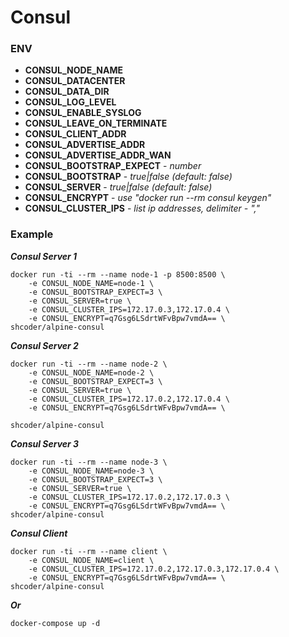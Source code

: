 # Consul

### ENV
* **CONSUL_NODE_NAME** 
* **CONSUL_DATACENTER** 
* **CONSUL_DATA_DIR** 
* **CONSUL_LOG_LEVEL** 
* **CONSUL_ENABLE_SYSLOG** 
* **CONSUL_LEAVE_ON_TERMINATE** 
* **CONSUL_CLIENT_ADDR** 
* **CONSUL_ADVERTISE_ADDR** 
* **CONSUL_ADVERTISE_ADDR_WAN** 
* **CONSUL_BOOTSTRAP_EXPECT** - *number*
* **CONSUL_BOOTSTRAP** - *true|false (default: false)*
* **CONSUL_SERVER** - *true|false (default: false)*
* **CONSUL_ENCRYPT** - *use "docker run --rm consul keygen"*
* **CONSUL_CLUSTER_IPS** - *list ip addresses, delimiter - ","*

### Example
***Consul Server 1***

```
docker run -ti --rm --name node-1 -p 8500:8500 \
	-e CONSUL_NODE_NAME=node-1 \
	-e CONSUL_BOOTSTRAP_EXPECT=3 \
	-e CONSUL_SERVER=true \
	-e CONSUL_CLUSTER_IPS=172.17.0.3,172.17.0.4 \
	-e CONSUL_ENCRYPT=q7Gsg6LSdrtWFvBpw7vmdA== \
shcoder/alpine-consul

```
***Consul Server 2***

```
docker run -ti --rm --name node-2 \
	-e CONSUL_NODE_NAME=node-2 \
	-e CONSUL_BOOTSTRAP_EXPECT=3 \
	-e CONSUL_SERVER=true \
	-e CONSUL_CLUSTER_IPS=172.17.0.2,172.17.0.4 \
	-e CONSUL_ENCRYPT=q7Gsg6LSdrtWFvBpw7vmdA== \

shcoder/alpine-consul
```
***Consul Server 3***

```
docker run -ti --rm --name node-3 \
	-e CONSUL_NODE_NAME=node-3 \
	-e CONSUL_BOOTSTRAP_EXPECT=3 \
	-e CONSUL_SERVER=true \
	-e CONSUL_CLUSTER_IPS=172.17.0.2,172.17.0.3 \
	-e CONSUL_ENCRYPT=q7Gsg6LSdrtWFvBpw7vmdA== \
shcoder/alpine-consul

```
***Consul Client***

```
docker run -ti --rm --name client \
	-e CONSUL_NODE_NAME=client \
	-e CONSUL_CLUSTER_IPS=172.17.0.2,172.17.0.3,172.17.0.4 \
	-e CONSUL_ENCRYPT=q7Gsg6LSdrtWFvBpw7vmdA== \
shcoder/alpine-consul

```
***Or***
```
docker-compose up -d
```